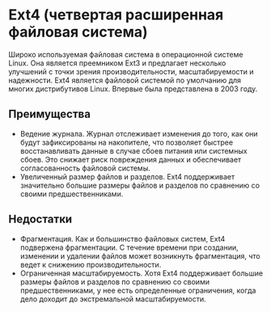 Ext4 (четвертая расширенная файловая система)
========================
Широко используемая файловая система в операционной системе Linux. Она является преемником Ext3 и предлагает несколько улучшений с точки зрения производительности, масштабируемости и надежности. Ext4 является файловой системой по умолчанию для многих дистрибутивов Linux. Впервые была представлена в 2003 году.

## Преимущества
- Ведение журнала. Журнал отслеживает изменения до того, как они будут зафиксированы на накопителе, что позволяет быстрее восстанавливать данные в случае сбоев питания или системных сбоев. Это снижает риск повреждения данных и обеспечивает согласованность файловой системы.
- Увеличенный размер файлов и разделов. Ext4 поддерживает значительно большие размеры файлов и разделов по сравнению со своими предшественниками.

## Недостатки
- Фрагментация. Как и большинство файловых систем, Ext4 подвержена фрагментации. С течение времени при создании, изменении и удалении файлов может возникнуть фрагментация, что ведет к снижению производительности.
- Ограниченная масштабируемость. Хотя Ext4 поддерживает большие размеры файлов и разделов по сравнению со своими предшественниками, у нее есть определенные ограничения, когда дело доходит до экстремальной масштабируемости.

